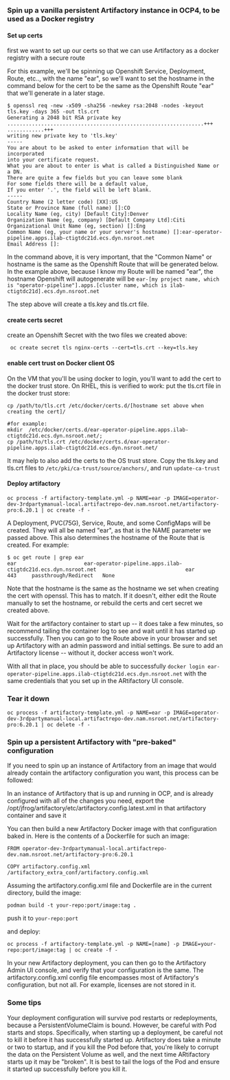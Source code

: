 ### Spin up a vanilla persistent Artifactory instance in OCP4, to be used as a Docker registry

#### Set up certs
first we want to set up our certs so that we can use Artifactory as a docker registry with a secure route

For this example, we'll be spinning up Openshift Service, Deployment, Route, etc.., with the name "ear", so we'll want to set the hostname in the command below for the cert to be the same as the Openshift Route "ear" that we'll generate in a later stage.

```
$ openssl req -new -x509 -sha256 -newkey rsa:2048 -nodes -keyout tls.key -days 365 -out tls.crt
Generating a 2048 bit RSA private key
................................................................+++
............+++
writing new private key to 'tls.key'
-----
You are about to be asked to enter information that will be incorporated
into your certificate request.
What you are about to enter is what is called a Distinguished Name or a DN.
There are quite a few fields but you can leave some blank
For some fields there will be a default value,
If you enter '.', the field will be left blank.
-----
Country Name (2 letter code) [XX]:US
State or Province Name (full name) []:CO
Locality Name (eg, city) [Default City]:Denver
Organization Name (eg, company) [Default Company Ltd]:Citi
Organizational Unit Name (eg, section) []:Eng
Common Name (eg, your name or your server's hostname) []:ear-operator-pipeline.apps.ilab-ctigtdc21d.ecs.dyn.nsroot.net
Email Address []:
```

In the command above, it is very important, that the "Common Name" or hostname is the same as the Openshift Route that will be generated below. In the example above, because I know my Route will be named "ear", the hostname Openshift will autogenerate will be `ear-[my project name, which is "operator-pipeline"].apps.[cluster name, which is ilab-ctigtdc21d].ecs.dyn.nsroot.net`

The step above will create a tls.key and tls.crt file.

#### create certs secret

create an Openshift Secret with the two files we created above:
```
 oc create secret tls nginx-certs --cert=tls.crt --key=tls.key
```

#### enable cert trust on Docker client OS

On the VM that you'll be using docker to login, you'll want to add the cert to the docker trust store.
On RHEL, this is verified to work:
put the tls.crt file in the docker trust store:
```
cp /path/to/tls.crt /etc/docker/certs.d/[hostname set above when creating the cert]/

#for example:
mkdir  /etc/docker/certs.d/ear-operator-pipeline.apps.ilab-ctigtdc21d.ecs.dyn.nsroot.net/;
cp /path/to/tls.crt /etc/docker/certs.d/ear-operator-pipeline.apps.ilab-ctigtdc21d.ecs.dyn.nsroot.net/
```

It may help to also add the certs to the OS trust store. Copy the tls.key and tls.crt files to `/etc/pki/ca-trust/source/anchors/`, and run `update-ca-trust`

#### Deploy artifactory

```
oc process -f artifactory-template.yml -p NAME=ear -p IMAGE=operator-dev-3rdpartymanual-local.artifactrepo-dev.nam.nsroot.net/artifactory-pro:6.20.1 | oc create -f -
```
A Deployment, PVC(75G), Service, Route, and some ConfigMaps will be created. They will all be named "ear", as that is the NAME parameter we passed above.
This also determines the hostname of the Route that is created. For example:

```
$ oc get route | grep ear
ear                      ear-operator-pipeline.apps.ilab-ctigtdc21d.ecs.dyn.nsroot.net                             ear                      443     passthrough/Redirect   None
```

Note that the hostname is the same as the hostname we set when creating the cert with openssl. This has to match. If it doesn't, either edit the Route manually to set the hostname, or rebuild the certs and cert secret we created above.

Wait for the artifactory container to start up -- it does take a few minutes, so recommend tailing the container log to see and wait until it has started up successfully. Then you can go to the Route above in your browser and set up Artifactory with an admin password and initial settings. Be sure to add an Artifactory license -- without it, docker access won't work.

With all that in place, you should be able to successfully `docker login ear-operator-pipeline.apps.ilab-ctigtdc21d.ecs.dyn.nsroot.net` with the same credentials that you set up in the ARtifactory UI console.

### Tear it down
```
oc process -f artifactory-template.yml -p NAME=ear -p IMAGE=operator-dev-3rdpartymanual-local.artifactrepo-dev.nam.nsroot.net/artifactory-pro:6.20.1 | oc delete -f -
```


### Spin up a persistent Artifactory with "pre-baked" configuration

If you need to spin up an instance of Artifactory from an image that would already contain the artifactory configuration you want, this process can be followed:

In an instance of Artifactory that is up and running in OCP, and is already configured with all of the changes you need, export the /opt/jfrog/artifactory/etc/artifactory.config.latest.xml in that artifactory container and save it

You can then build a new Artifactory Docker image with that configuration baked in. Here is the contents of a Dockerfile for such an image:

```
FROM operator-dev-3rdpartymanual-local.artifactrepo-dev.nam.nsroot.net/artifactory-pro:6.20.1

COPY artifactory.config.xml /artifactory_extra_conf/artifactory.config.xml
```

Assuming the artifactory.config.xml file and Dockerfile are in the current directory, build the image:

```
podman build -t your-repo:port/image:tag .
```

push it to ```your-repo:port```

and deploy:

```
oc process -f artifactory-template.yml -p NAME=[name] -p IMAGE=your-repo:port/image:tag | oc create -f -
```

In your new Artifactory deployment, you can then go to the Artifactory Admin UI console, and verify that your configuration is the same. The artifactory.config.xml config file encompasses most of Artifactory's configuration, but not all. For example, licenses are not stored in it.

### Some tips

Your deployment configuration will survive pod restarts or redeployments, because a PersistentVolumeClaim is bound. However, be careful with Pod starts and stops. Specifically, when starting up a deployment, be careful not to kill it before it has successfully started up. Artifactory does take a minute or two to startup, and if you kill the Pod before that, you're likely to corrupt the data on the Persistent Volume as well, and the next time ARtifactory starts up it may be "broken".
It is best to tail the logs of the Pod and ensure it started up successfully before you kill it.

